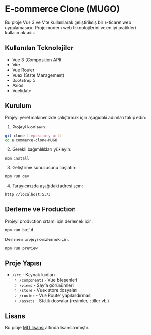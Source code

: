 # E-commerce Clone (MUGO)

Bu proje Vue 3 ve Vite kullanılarak geliştirilmiş bir e-ticaret web uygulamasıdır. Proje modern web teknolojilerini ve en iyi pratikleri kullanmaktadır.

## Kullanılan Teknolojiler

- Vue 3 (Composition API)
- Vite
- Vue Router
- Vuex (State Management)
- Bootstrap 5
- Axios
- Vuelidate

## Kurulum

Projeyi yerel makinenizde çalıştırmak için aşağıdaki adımları takip edin:

1. Projeyi klonlayın:
```bash
git clone [repository-url]
cd e-commerce-clone-MUGO
```

2. Gerekli bağımlılıkları yükleyin:
```bash
npm install
```

3. Geliştirme sunucusunu başlatın:
```bash
npm run dev
```

4. Tarayıcınızda aşağıdaki adresi açın:
```
http://localhost:5173
```

## Derleme ve Production

Projeyi production ortamı için derlemek için:

```bash
npm run build
```

Derlenen projeyi önizlemek için:

```bash
npm run preview
```

## Proje Yapısı

- `/src` - Kaynak kodları
  - `/components` - Vue bileşenleri
  - `/views` - Sayfa görünümleri
  - `/store` - Vuex store dosyaları
  - `/router` - Vue Router yapılandırması
  - `/assets` - Statik dosyalar (resimler, stiller vb.)

## Lisans

Bu proje [MIT lisansı](LICENSE) altında lisanslanmıştır.
